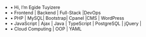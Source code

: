 - • Hi, I’m Egide Tuyizere
- • Frontend | Backend | Full-Stack |DevOps
- • PHP | MySǪL| Bootstrap| Cpanel |CMS | WordPress
- • JavaScript | Ajax | Java | TypeScript | PostgreSǪL | jǪuery |
- • Cloud Computing | OOP | YAML
<!---
kinggiddy1/kinggiddy1 is a ✨ special ✨ repository because its `README.md` (this file) appears on your GitHub profile.
You can click the Preview link to take a look at your changes.
--->
